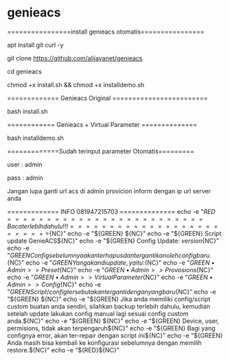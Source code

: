 # genieacs
================install genieacs otomatis================

apt install git curl -y

git clone https://github.com/alijayanet/genieacs

cd genieacs

chmod +x install.sh && chmod +x installdemo.sh

============= Genieacs Original ========================

bash install.sh

============ Genieacs + Virtual Parameter ==============

bash installdemo.sh

=============Sudah terinput parameter Otomatis=========

user : admin 

pass : admin

Jangan lupa ganti url acs di admin provicion inform dengan ip url server anda

============= INFO 081947215703 ==============
echo -e "${RED}========================= Baca terlebih dahulu !!! =========================${NC}"
echo -e "${GREEN} ${NC}"
echo -e "${GREEN}  Script update GenieACS${NC}"
echo -e "${GREEN}  Config Update: $version${NC}"
echo -e "${GREEN}  Config sebelumnya akan terhapus dan tergantikan oleh config baru.${NC}"
echo -e "${GREEN}  Yang akan diupdate, yaitu:${NC}"
echo -e "${GREEN}   • Admin >> Preset${NC}"
echo -e "${GREEN}   • Admin >> Provosions${NC}"
echo -e "${GREEN}   • Admin >> Virtual Parameter${NC}"
echo -e "${GREEN}   • Admin >> Config${NC}"
echo -e "${GREEN}  Script/config tersebut akan terganti dengan yang baru${NC}"
echo -e "${GREEN} ${NC}"
echo -e "${GREEN}  Jika anda memiliki config/script custom buatan anda sendiri, silahkan backup terlebih dahulu, kemudian setelah update lakukan config manual lagi sesuai config custom anda.${NC}"
echo -e "${GREEN} ${NC}"
echo -e "${GREEN}  Device, user, permisions, tidak akan terpengaruh${NC}"
echo -e "${GREEN}  Bagi yang confignya error, akan ter-repair dengan script ini${NC}"
echo -e "${GREEN}  Anda masih bisa kembali ke konfigurasi sebelumnya dengan memilih restore.${NC}"
echo -e "${RED}${NC}"
